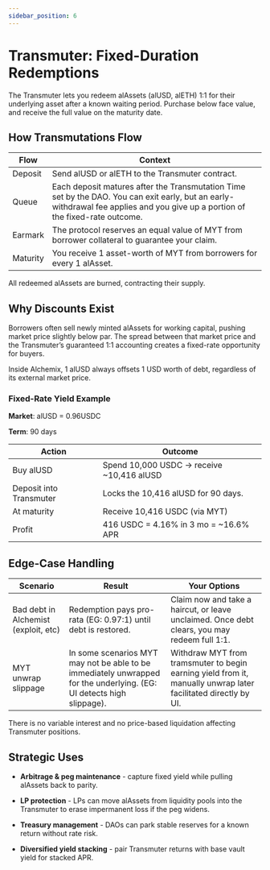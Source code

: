 ```yaml
---
sidebar_position: 6
---
```


# Transmuter: Fixed-Duration Redemptions

The Transmuter lets you redeem alAssets (alUSD, alETH) 1:1 for their underlying asset after a known waiting period. Purchase below face value, and receive the full value on the maturity date.

## How Transmutations Flow

| Flow     | Context                                                                                                                                                                        |
| -------- | ------------------------------------------------------------------------------------------------------------------------------------------------------------------------------ |
| Deposit  | Send alUSD or alETH to the Transmuter contract.                                                                                                                                |
| Queue    | Each deposit matures after the Transmutation Time set by the DAO. You can exit early, but an early-withdrawal fee applies and you give up a portion of the fixed-rate outcome. |
| Earmark  | The protocol reserves an equal value of MYT from borrower collateral to guarantee your claim.                                                                                  |
| Maturity | You receive 1 asset-worth of MYT from borrowers for every 1 alAsset.                                                                                                           |

All redeemed alAssets are burned, contracting their supply.

## Why Discounts Exist

Borrowers often sell newly minted alAssets for working capital, pushing market price slightly below par. The spread between that market price and the Transmuter’s guaranteed 1:1 accounting creates a fixed-rate opportunity for buyers.

Inside Alchemix, 1 alUSD always offsets 1 USD worth of debt, regardless of its external market price.

### Fixed-Rate Yield Example

**Market**: alUSD = 0.96USDC

**Term**: 90 days

| Action                  | Outcome                                    |
| ----------------------- | ------------------------------------------ |
| Buy alUSD               | Spend 10,000 USDC → receive \~10,416 alUSD |
| Deposit into Transmuter | Locks the 10,416 alUSD for 90 days.        |
| At maturity             | Receive 10,416 USDC (via MYT)              |
| Profit                  | 416 USDC = 4.16% in 3 mo = \~16.6% APR     |

## Edge-Case Handling

| Scenario                             | Result                                                                                                                | Your Options                                                                                                   |
| ------------------------------------ | --------------------------------------------------------------------------------------------------------------------- | -------------------------------------------------------------------------------------------------------------- |
| Bad debt in Alchemist (exploit, etc) | Redemption pays pro-rata (EG: 0.97:1) until debt is restored.                                                         | Claim now and take a haircut, or leave unclaimed. Once debt clears, you may redeem full 1:1.                   |
| MYT unwrap slippage                  | In some scenarios MYT may not be able to be immediately unwrapped for the underlying. (EG: UI detects high slippage). | Withdraw MYT from tramsmuter to begin earning yield from it, manually unwrap later facilitated directly by UI. |

There is no variable interest and no price-based liquidation affecting Transmuter positions.

## Strategic Uses

- **Arbitrage & peg maintenance** - capture fixed yield while pulling alAssets back to parity.

- **LP protection** - LPs can move alAssets from liquidity pools into the Transmuter to erase impermanent loss if the peg widens.

- **Treasury management** - DAOs can park stable reserves for a known return without rate risk.

- **Diversified yield stacking** - pair Transmuter returns with base vault yield for stacked APR.
